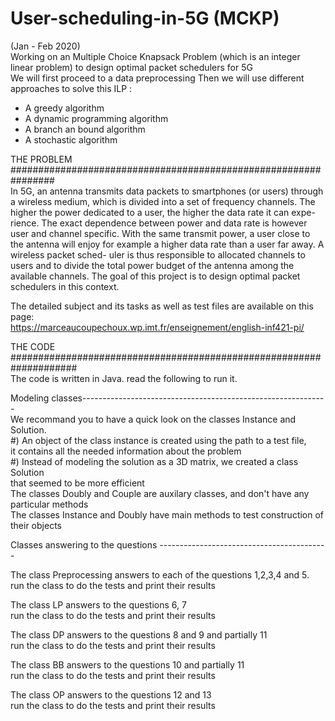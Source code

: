 # User-scheduling-in-5G (MCKP)
(Jan - Feb 2020)  
Working on an Multiple Choice Knapsack Problem (which is an integer linear problem) to design optimal packet schedulers for 5G   
We will first proceed to a data preprocessing
Then we will use different approaches to solve this ILP :
- A greedy algorithm
- A dynamic programming algorithm
- A branch an bound algorithm
- A stochastic algorithm

THE PROBLEM ################################################################  
In 5G, an antenna transmits data packets to smartphones (or users) through a
wireless medium, which is divided into a set of frequency channels.
The higher the power dedicated to a user, the higher the data rate it can expe-
rience. The exact dependence between power and data rate is however user and
channel specific. With the same transmit power, a user close to the antenna will
enjoy for example a higher data rate than a user far away. A wireless packet sched-
uler is thus responsible to allocated channels to users and to divide the total power
budget of the antenna among the available channels. The goal of this project is to
design optimal packet schedulers in this context.  

The detailed subject and its tasks as well as test files are available on this page:  
https://marceaucoupechoux.wp.imt.fr/enseignement/english-inf421-pi/  


THE CODE ####################################################################  
The code is written in Java. read the following to run it.  

Modeling classes-------------------------------------------------------------  
We recommand you to have a quick look on the classes Instance and Solution.  
#) An object of the class instance is created using the path to a test file,  
   it contains all the needed information about the problem  
#) Instead of modeling the solution as a 3D matrix, we created a class Solution  
   that seemed to be more efficient  
The classes Doubly and Couple are auxilary classes, and don't have any particular methods  
The classes Instance and Doubly have main methods to test construction of their objects  

Classes answering to the questions ------------------------------------------  

The class Preprocessing answers to each of the questions 1,2,3,4 and 5.  
run the class to do the tests and print their results  

The class LP answers to the questions 6, 7  
run the class to do the tests and print their results  

The class DP answers to the questions 8 and 9 and partially 11  
run the class to do the tests and print their results  

The class BB answers to the questions 10 and partially 11  
run the class to do the tests and print their results  

The class OP answers to the questions 12 and 13  
run the class to do the tests and print their results  
